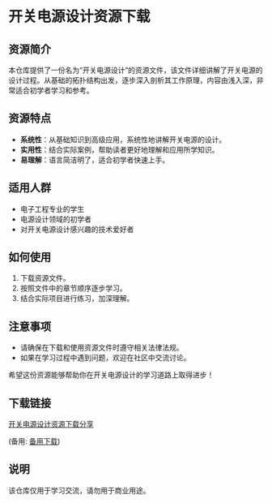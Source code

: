 # 开关电源设计资源下载

## 资源简介

本仓库提供了一份名为“开关电源设计”的资源文件，该文件详细讲解了开关电源的设计过程。从基础的拓扑结构出发，逐步深入剖析其工作原理，内容由浅入深，非常适合初学者学习和参考。

## 资源特点

- **系统性**：从基础知识到高级应用，系统性地讲解开关电源的设计。
- **实用性**：结合实际案例，帮助读者更好地理解和应用所学知识。
- **易理解**：语言简洁明了，适合初学者快速上手。

## 适用人群

- 电子工程专业的学生
- 电源设计领域的初学者
- 对开关电源设计感兴趣的技术爱好者

## 如何使用

1. 下载资源文件。
2. 按照文件中的章节顺序逐步学习。
3. 结合实际项目进行练习，加深理解。

## 注意事项

- 请确保在下载和使用资源文件时遵守相关法律法规。
- 如果在学习过程中遇到问题，欢迎在社区中交流讨论。

希望这份资源能够帮助你在开关电源设计的学习道路上取得进步！

## 下载链接
[开关电源设计资源下载分享](https://pan.quark.cn/s/f11a724f98b5) 

(备用: [备用下载](https://pan.baidu.com/s/1qjpJph90OwlMeKbhHf_NNw?pwd=1234))

## 说明

该仓库仅用于学习交流，请勿用于商业用途。
